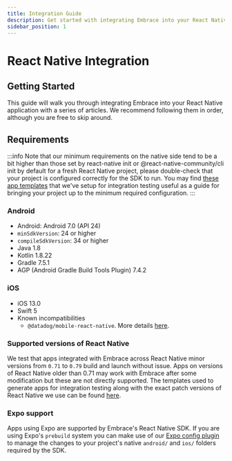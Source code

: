 ```yaml
---
title: Integration Guide
description: Get started with integrating Embrace into your React Native application
sidebar_position: 1
---
```


# React Native Integration

## Getting Started

This guide will walk you through integrating Embrace into your React Native application with a series of articles. We
recommend following them in order, although you are free to skip around.

## Requirements

:::info
Note that our minimum requirements on the native side tend to be a bit higher than those set by react-native init or
@react-native-community/cli init by default for a fresh React Native project, please double-check that your project is
configured correctly for the SDK to run. You may find [these app templates](https://github.com/embrace-io/embrace-react-native-sdk/tree/main/integration-tests/templates)
that we've setup for integration testing useful as a guide for bringing your project up to the minimum required
configuration.
:::

### Android

* Android: Android 7.0 (API 24)
* `minSdkVersion`: 24 or higher
* `compileSdkVersion`: 34 or higher
* Java 1.8
* Kotlin 1.8.22
* Gradle 7.5.1
* AGP (Android Gradle Build Tools Plugin) 7.4.2

### iOS

* iOS 13.0
* Swift 5
* Known incompatibilities
  * `@datadog/mobile-react-native`. More details [here](/ios/6x/getting-started/installation.md#known-issues).

### Supported versions of React Native

We test that apps integrated with Embrace across React Native minor versions from `0.71` to `0.79` build and launch without
issue. Apps on versions of React Native older than 0.71 may work with Embrace after some modification but these are not
directly supported. The templates used to generate apps for integration testing along with the exact patch versions of
React Native we use can be found [here](https://github.com/embrace-io/embrace-react-native-sdk/tree/main/integration-tests/templates).

### Expo support

Apps using Expo are supported by Embrace's React Native SDK. If you are using Expo's `prebuild` system you can make use
of our [Expo config plugin](/react-native/integration/add-embrace-sdk/#expo-config-plugin) to manage the changes to your
project's native `android/` and `ios/` folders required by the SDK.